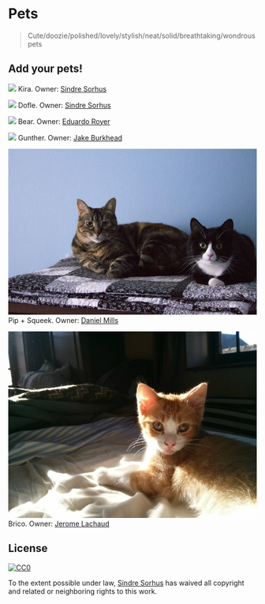 # Pets

> Cute/doozie/polished/lovely/stylish/neat/solid/breathtaking/wondrous pets


## Add your pets!

![](kira.jpg)
Kira. Owner: [Sindre Sorhus](http://sindresorhus.com)

![](dofle.jpg)
Dofle. Owner: [Sindre Sorhus](http://sindresorhus.com)

![](bear.jpg)
Bear. Owner: [Eduardo Royer](https://github.com/eduardoroyer)

![](gunther.jpg)
Gunther. Owner: [Jake Burkhead](https://github.com/jlburkhead)

![](pipsqueek.jpg)
Pip + Squeek. Owner: [Daniel Mills](http://yomills.com)

![](brico.jpg)
Brico. Owner: [Jerome Lachaud](https://github.com/jeromelachaud)


## License

[![CC0](http://i.creativecommons.org/p/zero/1.0/88x31.png)](http://creativecommons.org/publicdomain/zero/1.0/)

To the extent possible under law, [Sindre Sorhus](http://sindresorhus.com) has waived all copyright and related or neighboring rights to this work.
